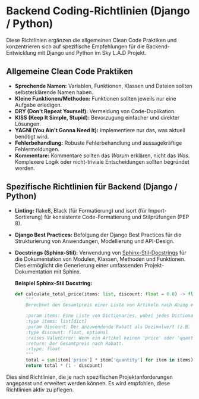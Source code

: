 # Backend Coding-Richtlinien (Django / Python)

Diese Richtlinien ergänzen die allgemeinen Clean Code Praktiken und konzentrieren sich auf spezifische Empfehlungen für die Backend-Entwicklung mit Django und Python im Sky L.A.D Projekt.

## Allgemeine Clean Code Praktiken

*   **Sprechende Namen:** Variablen, Funktionen, Klassen und Dateien sollten selbsterklärende Namen haben.
*   **Kleine Funktionen/Methoden:** Funktionen sollten jeweils nur eine Aufgabe erledigen.
*   **DRY (Don't Repeat Yourself):** Vermeidung von Code-Duplikation.
*   **KISS (Keep It Simple, Stupid):** Bevorzugung einfacher und direkter Lösungen.
*   **YAGNI (You Ain't Gonna Need It):** Implementiere nur das, was aktuell benötigt wird.
*   **Fehlerbehandlung:** Robuste Fehlerbehandlung und aussagekräftige Fehlermeldungen.
*   **Kommentare:** Kommentare sollten das *Warum* erklären, nicht das *Was*. Komplexere Logik oder nicht-triviale Entscheidungen sollten begründet werden.

## Spezifische Richtlinien für Backend (Django / Python)

*   **Linting:** flake8, Black (für Formatierung) und isort (für Import-Sortierung) für konsistente Code-Formatierung und Stilprüfungen (PEP 8).
*   **Django Best Practices:** Befolgung der Django Best Practices für die Strukturierung von Anwendungen, Modellierung und API-Design.
*   **Docstrings (Sphinx-Stil):** Verwendung von [Sphinx-Stil-Docstrings](https://sphinx-rtd-tutorial.readthedocs.io/en/latest/docstrings.html) für die Dokumentation von Modulen, Klassen, Methoden und Funktionen. Dies ermöglicht die Generierung einer umfassenden Projekt-Dokumentation mit Sphinx.

    **Beispiel Sphinx-Stil Docstring:**
    ```python
    def calculate_total_price(items: list, discount: float = 0.0) -> float:
        """
        Berechnet den Gesamtpreis einer Liste von Artikeln nach Abzug eines Rabatts.

        :param items: Eine Liste von Dictionaries, wobei jedes Dictionary 'price' und 'quantity' enthält.
        :type items: list[dict]
        :param discount: Der anzuwendende Rabatt als Dezimalwert (z.B. 0.1 für 10%).
        :type discount: float, optional
        :raises ValueError: Wenn ein Artikel keinen 'price' oder 'quantity' Schlüssel hat.
        :return: Der Gesamtpreis nach Rabatt.
        :rtype: float
        """
        total = sum(item['price'] * item['quantity'] for item in items)
        return total * (1 - discount)
    ```

Dies sind Richtlinien, die je nach spezifischen Projektanforderungen angepasst und erweitert werden können. Es wird empfohlen, diese Richtlinien aktiv zu pflegen.

